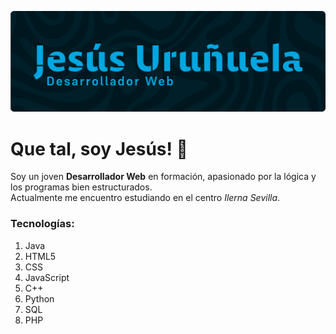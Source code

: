 ![Banner_Perfil](github_banner.png)
# Que tal, soy Jesús! 👋

Soy un joven **Desarrollador Web** en formación, apasionado por la lógica y los programas bien estructurados.
<br>
Actualmente me encuentro estudiando en el centro *Ilerna Sevilla*.

### Tecnologías:
1. Java
2. HTML5
3. CSS
4. JavaScript
5. C++
6. Python
7. SQL
8. PHP

<!--
**JesusUruGar/JesusUruGar** is a ✨ _special_ ✨ repository because its `README.md` (this file) appears on your GitHub profile.

Here are some ideas to get you started:

- 🔭 I’m currently working on ...
- 🌱 I’m currently learning ...
- 👯 I’m looking to collaborate on ...
- 🤔 I’m looking for help with ...
- 💬 Ask me about ...
- 📫 How to reach me: ...
- 😄 Pronouns: ...
- ⚡ Fun fact: ...
-->
